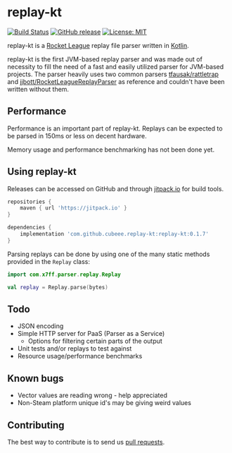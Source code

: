 # replay-kt
[![Build Status](https://travis-ci.com/cubeee/replay-kt.svg?branch=master)](https://travis-ci.com/cubeee/replay-kt)
[![GitHub release](https://img.shields.io/github/release/cubeee/replay-kt.svg)](https://github.com/cubeee/replay-kt/releases)
[![License: MIT](https://img.shields.io/badge/License-MIT-yellow.svg)](https://opensource.org/licenses/MIT)

replay-kt is a [Rocket League](https://www.rocketleague.com/) replay file parser written in [Kotlin](https://kotlinlang.org/).

replay-kt is the first JVM-based replay parser and was made out of necessity to 
fill the need of a fast and easily utilized parser for JVM-based projects.
The parser heavily uses two common parsers [tfausak/rattletrap](https://github.com/tfausak/rattletrap) and [jjbott/RocketLeagueReplayParser](https://github.com/jjbott/RocketLeagueReplayParser)
as reference and couldn't have been written without them.

## Performance

Performance is an important part of replay-kt. Replays can be expected to be parsed in 150ms or less on decent hardware.

Memory usage and performance benchmarking has not been done yet.

## Using replay-kt

Releases can be accessed on GitHub and through [jitpack.io](https://jitpack.io/private#cubeee/replay-kt/) for build tools.

```gradle
repositories {
    maven { url 'https://jitpack.io' }
}

dependencies {
    implementation 'com.github.cubeee.replay-kt:replay-kt:0.1.7'
}
```

Parsing replays can be done by using one of the many static methods provided in the ``Replay`` class:
````kotlin
import com.x7ff.parser.replay.Replay

val replay = Replay.parse(bytes)
````

## Todo
* JSON encoding
* Simple HTTP server for PaaS (Parser as a Service)
  * Options for filtering certain parts of the output
* Unit tests and/or replays to test against
* Resource usage/performance benchmarks

## Known bugs
* Vector values are reading wrong - help appreciated
* Non-Steam platform unique id's may be giving weird values

## Contributing

The best way to contribute is to send us [pull requests](https://help.github.com/articles/about-pull-requests/).